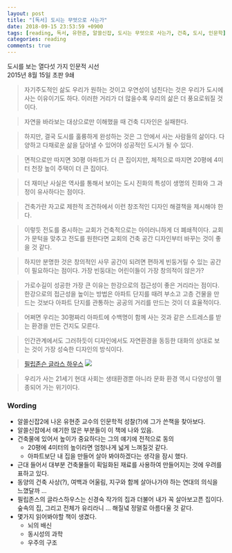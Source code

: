 ```yaml
---
layout: post
title: "[독서] 도시는 무엇으로 사는가"
date: 2018-09-15 23:53:59 +0900
tags: [reading, 독서, 유현준, 알쓸신잡, 도시는 무엇으로 사는가, 건축, 도시, 인문학]
categories: reading
comments: true
---
```

도시를 보는 열다섯 가지 인문적 시선  
2015년 8월 15일 초판 9쇄

> 자기주도적인 삶도 우리가 원하는 것이고 우연성이 넘친다는 것은 우리가 도시에 사는 이유이기도 하다. 이러한 거리가 더 많을수록 우리의 삶은 더 풍요로워질 것이다. 

> 자연을 바라보는 대상으로만 이해했을 때 건축 디자인은 실패한다.

> 하지만, 결국 도시를 훌륭하게 완성하는 것은 그 안에서 사는 사람들의 삶이다. 다양하고 다채로운 삶을 담아낼 수 있어야 성공적인 도시가 될 수 있다.

> 면적으로만 따지면 30평 아파트가 더 큰 집이지만, 체적으로 따지면 20평에 4미터 천장 높이 주택이 더 큰 집이다.

> 더 재미난 사실은 역사를 통해서 보이는 도시 진화의 특성이 생명의 진화와 그 과정이 유사하다는 점이다.

> 건축가란 자고로 제한적 조건하에서 이런 창조적인 디자인 해결책을 제시해야 한다.

> 이렇듯 전도를 중시하는 교회가 건축적으로는 아이러니하게 더 폐쇄적이다. 교회가 문턱을 맞추고 전도를 원한다면 교회의 건축 공간 디자인부터 바꾸는 것이 좋을 것 같다.

> 하지만 분명한 것은 창의적인 사무 공간이 되려면 편하게 빈둥거릴 수 있는 공간이 필요하다는 점이다. 가장 빈둥대는 어린이들이 가장 창의적이 않은가?

> 가로수길이 성공한 가장 큰 이유는 한강으로의 접근성이 좋은 거리라는 점이다. 한강으로의 접근성을 높이는 방법은 아파트 단지를 때려 부소고 고층 건물을 만드는 것보다 아파트 단지를 관통하는 공공의 거리를 만드는 것이 더 효율적이다.

> 어쩌면 우리는 30평짜리 아파트에 수백명이 함께 사는 것과 같은 스트레스를 받는 환경을 만든 건지도 모른다.

> 인간관계에서도 그러하듯이 디자인에서도 자연환경을 동등한 대화의 상대로 보는 것이 가장 성숙한 디자인의 방식이다.

> [필립존슨 글라스 하우스](https://g.co/kgs/zaDT8q)
![](https://farm2.staticflickr.com/1875/30825469468_eb0c014943_z.jpg)

> 우리가 사는 21세기 현대 사회는 생태환경뿐 아니라 문화 환경 역시 다양성이 멸종되어 가는 위기이다.

### Wording
* 알쓸신잡2에 나온 유현준 교수의 인문학적 성찰(?)에 그가 쓴책을 찾아보다.
* 알쓸신잡에서 얘기한 많은 부분들이 이 책에 나와 있음. 
* 건축물에 있어서 높이가 중요하다는 그의 얘기에 전적으로 동의
  * 20평에 4미터의 높이라면 엄청나게 넓게 느껴질것 같다. 
  * 아파트보단 내 집을 만들어 살아 봐야하겠다는 생각을 잠시 했다.
* 근대 들어서 대부분 건축물들이 획일화된 재료를 사용하여 만들어지는 것에 우려를 표하고 있다.
* 동양의 건축 사상(?), 여백과 어울림, 지구와 함께 살아나가야 하는 연대의 의식을 느꼈달까 ...
* 필립존스의 글라스하우스는 신경숙 작가의 집과 더불어 내가 꼭 살아보고픈 집이다. 숲속의 집, 그리고 전체가 유리라니 ... 해질녘 정말로 아름다울 것 같다.
* 몇가지 읽어봐야할 책이 생겼다.
  * 뇌의 배신
  * 동시성의 과학
  * 우주의 구조